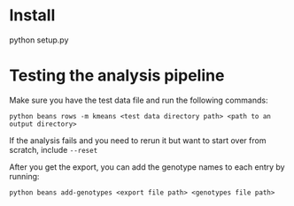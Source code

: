# Install
python setup.py

# Testing the analysis pipeline
Make sure you have the test data file and run the following commands:
```
python beans rows -m kmeans <test data directory path> <path to an output directory>
```

If the analysis fails and you need to rerun it but want to start over from scratch, include `--reset`

After you get the export, you can add the genotype names to each entry by running:
```
python beans add-genotypes <export file path> <genotypes file path>
```
